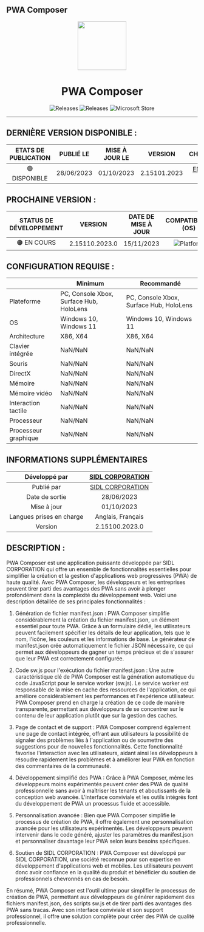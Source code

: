 ﻿## PWA Composer

<p align="center">
  <img width="128" align="center" src="https://store-images.s-microsoft.com/image/apps.31943.14266134008124856.4ee1c0db-4115-47ba-8cf9-689949c428e6.c48e6206-0397-46bb-a8fa-846c8cc14216?w=120">
</p>
<h1 align="center">
  PWA Composer
</h1>
<p align="center">
  <a style="text-decoration:none" href="https://github.com/SIDL-C0R0RATI0N/PWA-Composer">
    <img src="https://img.shields.io/github/package-json/v/SIDL-C0R0RATI0N/PWA-Composer?label=VERSION&style=for-the-badge" alt="Releases" />
  </a>
  <a style="text-decoration:none" href="https://github.com/SIDL-C0R0RATI0N/SociaLinkN/releases">
    <img src="https://img.shields.io/github/v/release/SIDL-C0R0RATI0N/PWA-Composer?include_prereleases&sort=date&style=for-the-badge" alt="Releases" />
  </a>
  <a style="text-decoration:none" href="https://www.microsoft.com/store/apps/9PKJR8HZ2RQH">
    <img src="https://img.shields.io/badge/Microsoft%20Store-blue?style=for-the-badge&logo=microsoft" alt="Microsoft Store" />
  </a>
</p>

***

## DERNIÈRE VERSION DISPONIBLE :

| ETATS DE PUBLICATION | PUBLIÉ LE | MISE À JOUR LE | VERSION | CHANGELOG | CERTIFICATION |
| :-: | :-: | :-: | :-: | :-: | :-: |
| 🟢 DISPONIBLE | 28/06/2023 | 01/10/2023 | 2.15101.2023 | <a href="https://github.com/SIDL-C0R0RATI0N/PWA-Composer/blob/main/CHANGELOG.md#version-2151012023--1-novembre-2023" target="_blank">EN SAVOIR PLUS</a> | <!--<a href="https://github.com/SIDL-C0R0RATI0N/PWA-Composer/blob/main/RAPPORT/RAPPORT_V0.0000.000.0.pdf" target="_blank">RÉSULTATS DE CERTIFICATION</a>--> NaN |

## PROCHAINE VERSION :

| STATUS DE DÉVELOPPEMENT | VERSION | DATE DE MISE À JOUR | COMPATIBILITÉ (OS) |
| :-: | :-: | :-: | :-: |
| 🟠 EN COURS | 2.15110.2023.0 | 15/11/2023 | <img src="https://img.shields.io/badge/Windows-blue?style=for-the-badge&logo=windows" alt="Platform" /> |

## CONFIGURATION REQUISE :

|            | Minimum | Recommandé |
| ---------- | ------- | ---------- |
| Plateforme | PC, Console Xbox, Surface Hub, HoloLens | PC, Console Xbox, Surface Hub, HoloLens |
| OS | Windows 10, Windows 11 | Windows 10, Windows 11 |
| Architecture | X86, X64 | X86, X64 |
| Clavier intégrée | NaN/NaN | NaN/NaN |
| Souris | NaN/NaN | NaN/NaN |
| DirectX | NaN/NaN | NaN/NaN |
| Mémoire | NaN/NaN | NaN/NaN |
| Mémoire vidéo | NaN/NaN | NaN/NaN |
| Interaction tactile | NaN/NaN | NaN/NaN |
| Processeur | NaN/NaN | NaN/NaN |
| Processeur graphique | NaN/NaN | NaN/NaN |

## INFORMATIONS SUPPLÉMENTAIRES

| Développé par | <a target="_blank" href="https://sidl-corporation.fr/">SIDL CORPORATION</a> |
|:-:|:-:|
| Publié par | <a target="_blank" href="https://apps.microsoft.com/store/search?publisher=SIDL%20CORPORATION">SIDL CORPORATION</a> |
| Date de sortie | 28/06/2023 |
| Mise à jour | 01/10/2023 |
| Langues prises en charge | Anglais, Français |
| Version | 2.15100.2023.0 |

## DESCRIPTION :

PWA Composer est une application puissante développée par SIDL CORPORATION qui offre un ensemble de fonctionnalités essentielles pour simplifier la création et la gestion d'applications web progressives (PWA) de haute qualité. Avec PWA Composer, les développeurs et les entreprises peuvent tirer parti des avantages des PWA sans avoir à plonger profondément dans la complexité du développement web. Voici une description détaillée de ses principales fonctionnalités :

1. Génération de fichier manifest.json :
PWA Composer simplifie considérablement la création du fichier manifest.json, un élément essentiel pour toute PWA. Grâce à un formulaire dédié, les utilisateurs peuvent facilement spécifier les détails de leur application, tels que le nom, l'icône, les couleurs et les informations de base. Le générateur de manifest.json crée automatiquement le fichier JSON nécessaire, ce qui permet aux développeurs de gagner un temps précieux et de s'assurer que leur PWA est correctement configurée.

2. Code sw.js pour l'exécution du fichier manifest.json :
Une autre caractéristique clé de PWA Composer est la génération automatique du code JavaScript pour le service worker (sw.js). Le service worker est responsable de la mise en cache des ressources de l'application, ce qui améliore considérablement les performances et l'expérience utilisateur. PWA Composer prend en charge la création de ce code de manière transparente, permettant aux développeurs de se concentrer sur le contenu de leur application plutôt que sur la gestion des caches.

3. Page de contact et de support :
PWA Composer comprend également une page de contact intégrée, offrant aux utilisateurs la possibilité de signaler des problèmes liés à l'application ou de soumettre des suggestions pour de nouvelles fonctionnalités. Cette fonctionnalité favorise l'interaction avec les utilisateurs, aidant ainsi les développeurs à résoudre rapidement les problèmes et à améliorer leur PWA en fonction des commentaires de la communauté.

4. Développement simplifié des PWA :
Grâce à PWA Composer, même les développeurs moins expérimentés peuvent créer des PWA de qualité professionnelle sans avoir à maîtriser les tenants et aboutissants de la conception web avancée. L'interface conviviale et les outils intégrés font du développement de PWA un processus fluide et accessible.

5. Personnalisation avancée :
Bien que PWA Composer simplifie le processus de création de PWA, il offre également une personnalisation avancée pour les utilisateurs expérimentés. Les développeurs peuvent intervenir dans le code généré, ajuster les paramètres du manifest.json et personnaliser davantage leur PWA selon leurs besoins spécifiques.

6. Soutien de SIDL CORPORATION :
PWA Composer est développé par SIDL CORPORATION, une société reconnue pour son expertise en développement d'applications web et mobiles. Les utilisateurs peuvent donc avoir confiance en la qualité du produit et bénéficier du soutien de professionnels chevronnés en cas de besoin.

En résumé, PWA Composer est l'outil ultime pour simplifier le processus de création de PWA, permettant aux développeurs de générer rapidement des fichiers manifest.json, des scripts sw.js et de tirer parti des avantages des PWA sans tracas. Avec son interface conviviale et son support professionnel, il offre une solution complète pour créer des PWA de qualité professionnelle.

